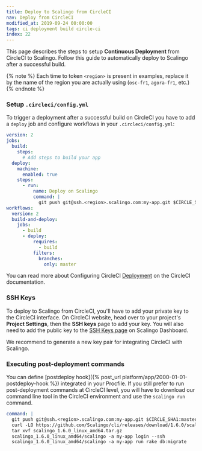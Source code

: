```yaml
---
title: Deploy to Scalingo from CircleCI
nav: Deploy from CircleCI
modified_at: 2019-09-24 00:00:00
tags: ci deployment build circle-ci
index: 22
---
```


This page describes the steps to setup **Continuous Deployment** from CircleCI to Scalingo. Follow this guide to automatically deploy to Scalingo after a successful build.

{% note %}
Each time to token `<region>` is present in examples, replace it by the name of the region you are actually using (`osc-fr1`, `agora-fr1`, etc.)
{% endnote %}

### Setup `.circleci/config.yml`

To trigger a deployment after a successful build on CircleCI you have to add a `deploy` job and configure workflows in your `.circleci/config.yml`:

```yaml
version: 2
jobs:
  build:
    steps:
      # Add steps to build your app
  deploy:
    machine:
      enabled: true
    steps:
      - run:
          name: Deploy on Scalingo
          command: |
            git push git@ssh.<region>.scalingo.com:my-app.git $CIRCLE_SHA1:master
workflows:
  version: 2
  build-and-deploy:
    jobs:
      - build
      - deploy:
          requires:
            - build
          filters:
            branches:
              only: master
```

You can read more about Configuring CircleCI [Deployment](https://circleci.com/docs/2.0/deployment-integrations/#overview) on the CircleCI documentation.

### SSH Keys

To deploy to Scalingo from CircleCI, you'll have to add your private key to the CircleCI interface. On CircleCI website, head over to your project's **Project Settings**, then the **SSH keys** page to add your key. You will also need to add the public key to the [SSH Keys page](https://my.<region>.scalingo.com/keys) on Scalingo Dashboard.

We recommend to generate a new key pair for integrating CircleCI with Scalingo.

### Executing post-deployment commands

You can define [postdeploy hook]({% post_url platform/app/2000-01-01-postdeploy-hook %}) integrated in your Procfile. If you still prefer to run post-deployment commands at CircleCI level, you will have to download our command line tool in the CircleCI environment and use the `scalingo run` command.

```yaml
command: |
  git push git@ssh.<region>.scalingo.com:my-app.git $CIRCLE_SHA1:master
  curl -LO https://github.com/Scalingo/cli/releases/download/1.6.0/scalingo_1.6.0_linux_amd64.tar.gz
  tar xvf scalingo_1.6.0_linux_amd64.tar.gz
  scalingo_1.6.0_linux_amd64/scalingo -a my-app login --ssh
  scalingo_1.6.0_linux_amd64/scalingo -a my-app run rake db:migrate
```
